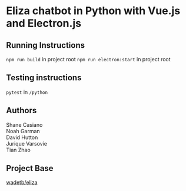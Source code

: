 # Eliza chatbot in Python with Vue.js and Electron.js

## Running Instructions
`npm run build` in project root
`npm run electron:start` in project root

## Testing instructions
`pytest` in `/python`

## Authors
Shane Casiano  
Noah Garman  
David Hutton  
Jurique Varsovie  
Tian Zhao

## Project Base
[wadetb/eliza](https://github.com/wadetb/eliza)
